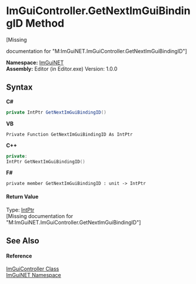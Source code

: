 # ImGuiController.GetNextImGuiBindingID Method 
 

\[Missing <summary> documentation for "M:ImGuiNET.ImGuiController.GetNextImGuiBindingID"\]

**Namespace:**&nbsp;<a href="7ecbdf68-1567-8265-0ab1-032412bfb743">ImGuiNET</a><br />**Assembly:**&nbsp;Editor (in Editor.exe) Version: 1.0.0

## Syntax

**C#**<br />
``` C#
private IntPtr GetNextImGuiBindingID()
```

**VB**<br />
``` VB
Private Function GetNextImGuiBindingID As IntPtr
```

**C++**<br />
``` C++
private:
IntPtr GetNextImGuiBindingID()
```

**F#**<br />
``` F#
private member GetNextImGuiBindingID : unit -> IntPtr 

```


#### Return Value
Type: <a href="https://docs.microsoft.com/dotnet/api/system.intptr" target="_blank">IntPtr</a><br />\[Missing <returns> documentation for "M:ImGuiNET.ImGuiController.GetNextImGuiBindingID"\]

## See Also


#### Reference
<a href="dc8569e8-a101-000f-d0db-652eaa2a83fb">ImGuiController Class</a><br /><a href="7ecbdf68-1567-8265-0ab1-032412bfb743">ImGuiNET Namespace</a><br />